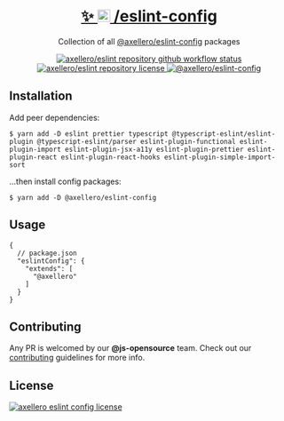<h1 align="center">
  <a target="_blank" href="https://axellero.io/en">
    ✨
    <img
      height="22.5"
      src="https://raw.githubusercontent.com/axellero/eslint/main/.github/assets/logo.png"
      alt="axellero logo"
    />
    /eslint-config
  </a>
</h1>

<p align="center">Collection of all <a href="https://github.com/axellero-io/eslint">@axellero/eslint-config</a> packages</p>

<p align="center">
  <a href="https://github.com/axellero-io/eslint/actions?query=workflow%3A%22Lint+and+Test%22">
    <img
      src="https://github.com/axellero-io/eslint/workflows/Lint%20and%20Test/badge.svg"
      alt="axellero/eslint repository github workflow status"
    />
  </a>
  <a href="https://github.com/axellero-io/eslint/blob/main/LICENSE">
    <img
      src="https://img.shields.io/github/license/axellero/eslint?label=License"
      alt="axellero/eslint repository license"
    />
  </a>
   <a href="https://www.npmjs.com/package/@axellero/eslint-config">
     <img
       src="https://img.shields.io/npm/v/@axellero/eslint-config?color=blue&logo=npm&label="
       alt="@axellero/eslint-config"
     />
   </a>
</p>

## Installation
Add peer dependencies:
```shell
$ yarn add -D eslint prettier typescript @typescript-eslint/eslint-plugin @typescript-eslint/parser eslint-plugin-functional eslint-plugin-import eslint-plugin-jsx-a11y eslint-plugin-prettier eslint-plugin-react eslint-plugin-react-hooks eslint-plugin-simple-import-sort
```
...then install config packages:
```shell
$ yarn add -D @axellero/eslint-config
```

## Usage
```json5
{
  // package.json
  "eslintConfig": {
    "extends": [
      "@axellero"
    ]
  }
}
```

## Contributing
Any PR is welcomed by our **@js-opensource** team.
Check out our [contributing](../../CONTRIBUTING.md) guidelines for more info.

## License
[![axellero eslint config license](https://img.shields.io/github/license/axellero/eslint?label=as%20always&color=informational)](../../LICENSE)
